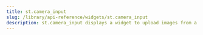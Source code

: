 ```yaml
---
title: st.camera_input
slug: /library/api-reference/widgets/st.camera_input
description: st.camera_input displays a widget to upload images from a camera
---
```


<Autofunction function="streamlit.camera_input" />
